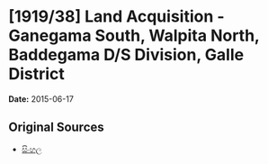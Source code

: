 # [1919/38] Land Acquisition - Ganegama South, Walpita North, Baddegama D/S Division, Galle District

**Date:** 2015-06-17

## Original Sources

- [සිංහල](https://documents.gov.lk/view/extra-gazettes/2015/6/1919-38_S.pdf)

